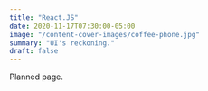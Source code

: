 ```yaml
---
title: "React.JS"
date: 2020-11-17T07:30:00-05:00
image: "/content-cover-images/coffee-phone.jpg"
summary: "UI's reckoning."
draft: false
---
```


Planned page.
